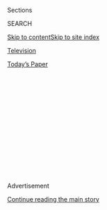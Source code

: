 <div id="app">

<div>

<div>

<div>

<div class="NYTAppHideMasthead css-1q2w90k e1suatyy0">

<div class="section css-ui9rw0 e1suatyy2">

<div class="css-eph4ug er09x8g0">

<div class="css-6n7j50">

</div>

<span class="css-1dv1kvn">Sections</span>

<div class="css-10488qs">

<span class="css-1dv1kvn">SEARCH</span>

</div>

[Skip to content](#site-content)[Skip to site
index](#site-index)

</div>

<div id="masthead-section-label" class="css-1wr3we4 eaxe0e00">

[Television](https://www.nytimes3xbfgragh.onion/section/arts/television)

</div>

<div class="css-10698na e1huz5gh0">

</div>

</div>

<div id="masthead-bar-one" class="section hasLinks css-15hmgas e1csuq9d3">

<div class="css-uqyvli e1csuq9d0">

</div>

<div class="css-1uqjmks e1csuq9d1">

</div>

<div class="css-9e9ivx">

[](https://myaccount.nytimes3xbfgragh.onion/auth/login?response_type=cookie&client_id=vi)

</div>

<div class="css-1bvtpon e1csuq9d2">

[Today’s
Paper](https://www.nytimes3xbfgragh.onion/section/todayspaper)

</div>

</div>

</div>

</div>

<div data-aria-hidden="false">

<div id="site-content" data-role="main">

<div>

<div class="css-1aor85t" style="opacity:0.000000001;z-index:-1;visibility:hidden">

<div class="css-1hqnpie">

<div class="css-epjblv">

<span class="css-17xtcya">[Television](/section/arts/television)</span><span class="css-x15j1o">|</span><span class="css-fwqvlz">‘Last
Chance U’ Travels to Oakland, Just Like the
Players</span>

</div>

<div class="css-k008qs">

<div class="css-1iwv8en">

<span class="css-18z7m18"></span>

<div>

</div>

</div>

<span class="css-1n6z4y">https://nyti.ms/30WBiWU</span>

<div class="css-1705lsu">

<div class="css-4xjgmj">

<div class="css-4skfbu" data-role="toolbar" data-aria-label="Social Media Share buttons, Save button, and Comments Panel with current comment count" data-testid="share-tools">

  - 
  - 
  - 
  - 
    
    <div class="css-6n7j50">
    
    </div>

  - 
  - 

</div>

</div>

</div>

</div>

</div>

</div>

<div id="NYT_TOP_BANNER_REGION" class="css-13pd83m">

</div>

<div id="top-wrapper" class="css-1sy8kpn">

<div id="top-slug" class="css-l9onyx">

Advertisement

</div>

[Continue reading the main
story](#after-top)

<div class="ad top-wrapper" style="text-align:center;height:100%;display:block;min-height:250px">

<div id="top" class="place-ad" data-position="top" data-size-key="top">

</div>

</div>

<div id="after-top">

</div>

</div>

<div>

<div id="sponsor-wrapper" class="css-1hyfx7x">

<div id="sponsor-slug" class="css-19vbshk">

Supported by

</div>

[Continue reading the main
story](#after-sponsor)

<div id="sponsor" class="ad sponsor-wrapper" style="text-align:center;height:100%;display:block">

</div>

<div id="after-sponsor">

</div>

</div>

<div class="css-186x18t">

</div>

<div class="css-9u9xp4 ehdk2mb0">

# ‘Last Chance U’ Travels to Oakland, Just Like the Players

</div>

For its final season about junior college football, the Netflix series
looks at a commuter college in a gentrifying city where many of the
players can’t afford to live.

<div class="css-79elbk" data-testid="photoviewer-wrapper">

<div class="css-z3e15g" data-testid="photoviewer-wrapper-hidden">

</div>

<div class="css-1a48zt4 ehw59r15" data-testid="photoviewer-children">

![<span class="css-16f3y1r e13ogyst0" data-aria-hidden="true">Dior
Walker-Scott, a central figure in Season 5 of “Last Chance U,” was the
star receiver of the Laney Eagles offense with his eye on the University
of Hawaii. But a string of quarterback injuries put his chances at
risk.</span><span class="css-cnj6d5 e1z0qqy90" itemprop="copyrightHolder"><span class="css-1ly73wi e1tej78p0">Credit...</span><span><span>Michelle
Mishina-Kunz for The New York
Times</span></span></span>](https://static01.graylady3jvrrxbe.onion/images/2020/08/02/arts/02last-chance1/02last-chance1-articleLarge-v2.jpg?quality=75&auto=webp&disable=upscale)

</div>

</div>

<div class="css-18e8msd">

<div class="css-vp77d3 epjyd6m0">

<div class="css-1baulvz">

By <span class="css-1baulvz last-byline" itemprop="name">Scott
Tobias</span>

</div>

</div>

  - 
    
    <div class="css-ld3wwf e16638kd2">
    
    July 28,
    2020
    
    </div>

  - 
    
    <div class="css-4xjgmj">
    
    <div class="css-d8bdto" data-role="toolbar" data-aria-label="Social Media Share buttons, Save button, and Comments Panel with current comment count" data-testid="share-tools">
    
      - 
      - 
      - 
      - 
        
        <div class="css-6n7j50">
        
        </div>
    
      - 
      - 
    
    </div>
    
    </div>

</div>

</div>

<div class="section meteredContent css-1r7ky0e" name="articleBody" itemprop="articleBody">

<div class="css-1fanzo5 StoryBodyCompanionColumn">

<div class="css-53u6y8">

It was supposed to be a breakout season for Dior Walker-Scott. As a
returning sophomore for the Laney College football team in Oakland,
which had won the California state championship the year before,
Walker-Scott was the centerpiece of the young Eagles offense — a tough,
compact, 5’8” wide receiver whose quickness and strength allowed him to
get him separation from much taller cornerbacks and safeties.

Now suddenly he was on the floor, seized by a sharp pain in his chest.

“I felt like I was dying, to be honest,” he said in a phone interview
last week. The team’s three quarterbacks had all been injured, and
Walker-Scott had been asked to step in and play quarterback for the
first time since high school — a move that risked costing him the
crucial game film he needed to secure a scholarship.

“It was the stress,” he added. “It was just me getting in my own head,
saying, ‘I’m not good enough.’”

The pain persisted throughout the day, reasserting itself later as
Walker-Scott tried to will his way through practice — a struggle
captured in the fifth season of “[Last Chance
U,](https://www.netflix.com/title/80091742)” a documentary series about
the smash-mouth abattoir of junior college football, which returned to
Netflix on Tuesday. (The show will shift to junior college basketball
next season.) But the cameras missed when he dragged himself to the
coach’s office that morning, in the grips of a full-on anxiety attack.

</div>

</div>

<div class="css-1fanzo5 StoryBodyCompanionColumn">

<div class="css-53u6y8">

Coach John Beam, a fixture in Oakland football for about 40 years,
remembered stopping a meeting to tend to his star receiver.

“He and I went off and did 30 minutes of breathing exercises,” Beam said
from his home in Oakland, where he’s managing a season delayed
indefinitely by the coronavirus. “We didn’t know if we’d have to call
911.”

Fans of “Last Chance U” will recognize certain recurring elements:
young, mostly Black athletes committed to a desperate bid to play at the
next level; a larger-than-life coach dashing up and down the sidelines,
peppering them with invective; the ups-and-downs of each game, rendered
with bone-crunching immediacy. And yet, the Laney College season is a
significant departure for the show, feeding off a coach who is given to
hugging his players and talking to them about the importance of being
vulnerable and “letting the pain out.”

</div>

</div>

<div class="css-79elbk" data-testid="photoviewer-wrapper">

<div class="css-z3e15g" data-testid="photoviewer-wrapper-hidden">

</div>

<div class="css-1a48zt4 ehw59r15" data-testid="photoviewer-children">

![<span class="css-16f3y1r e13ogyst0" data-aria-hidden="true">“I felt
great knowing my story would be out there and I could help somebody
else,” Walker-Scott said of his experience of being at the center of
Season
5. </span><span class="css-cnj6d5 e1z0qqy90" itemprop="copyrightHolder"><span class="css-1ly73wi e1tej78p0">Credit...</span><span>Michelle
Mishina-Kunz for The New York
Times</span></span>](https://static01.graylady3jvrrxbe.onion/images/2020/08/02/arts/02last-chance5/merlin_174858495_a036978f-a9c2-46e2-8fe0-2955e5b36dc0-articleLarge.jpg?quality=75&auto=webp&disable=upscale)

</div>

</div>

<div class="css-1fanzo5 StoryBodyCompanionColumn">

<div class="css-53u6y8">

In its move to Oakland, the new season also sharpens the show’s focus on
contemporary racial and socio-economic issues at a moment of intensified
demand for better and more honest stories about Black lives like
Walker-Scott’s. Laney athletes struggle to avoid career-ending injuries
in a violent game while juggling children, jobs and even hunger in a
rapidly gentrifying city where many can’t afford to live. Walker-Scott
himself is shown as homeless, crawling each night into the back seat of
his car to sleep.

</div>

</div>

<div class="css-1fanzo5 StoryBodyCompanionColumn">

<div class="css-53u6y8">

“My main focus was not to worry about now,” he said. “Just keep
grinding. Just keep doing what you’re doing because eventually it’s
going to get better.”

Junior college football is by nature a high-stakes proposition: Athletes
who can’t attend a four-year college after high school often pursue a
two-year associate degree with the goal of transferring junior year. Any
hopes of playing professionally — often seen as the only ticket out of
grim circumstances — hinge on locking down a scholarship from a Division
1 recruiter, or at least enough highlight footage to attempt a walk-on.

The challenges at Laney are particularly acute. Previous seasons of
“Last Chance” were set on rural campuses — East Mississippi Community
College in Scooba, Miss., and Independence Community College in
Independence, Kan. — where players faced similarly narrow prospects but
there was never a question of where they would sleep or get their next
meal.

At Laney, a commuter college, players are not on scholarship or eligible
for benefits like on-campus housing. Those difficulties are due in part
to rules specific to the California Community College Athletic
Association, noted the show’s creator, Greg Whiteley, which is cordoned
off from national governing bodies. That was a major reason for his
decision this time to pick a California school for Season
5.

</div>

</div>

<div class="css-79elbk" data-testid="photoviewer-wrapper">

<div class="css-z3e15g" data-testid="photoviewer-wrapper-hidden">

</div>

<div class="css-1a48zt4 ehw59r15" data-testid="photoviewer-children">

<div class="css-1xdhyk6 erfvjey0">

<span class="css-1ly73wi e1tej78p0">Image</span>

<div class="css-zjzyr8">

<div data-testid="lazyimage-container" style="height:257.77777777777777px">

</div>

</div>

</div>

<span class="css-16f3y1r e13ogyst0" data-aria-hidden="true">Nu’u
Taugavau quit his job as a Walmart greeter to try his chances at junior
college football. He saw the sport as a possible ticket out of tough
circumstances for him, his wife and two young
children. </span><span class="css-cnj6d5 e1z0qqy90" itemprop="copyrightHolder"><span class="css-1ly73wi e1tej78p0">Credit...</span><span>Netflix</span></span>

</div>

</div>

<div class="css-1fanzo5 StoryBodyCompanionColumn">

<div class="css-53u6y8">

“A lot of times these kids are piling up in a single-bedroom apartment
or a studio apartment,” Whiteley said of California junior college
athletes. “In some cases, as we documented this year, there’s even more
extreme living circumstances.”

</div>

</div>

<div class="css-1fanzo5 StoryBodyCompanionColumn">

<div class="css-53u6y8">

For the six-foot-two, 300-pound offensive lineman Nu’u Taugavau, who
quit his job as a Walmart greeter to try his chances at Laney, going to
school means applying for food stamps to help feed his two young
children. For Laney’s star cornerback, Rejzohn Wright, it means driving
hours every day to and from the suburbs while managing the trauma of a
violent family tragedy.

Coach Beam bristled at some of the strict rules enforced by the
association, which until last year prohibited its sports programs from
providing special food assistance to athletes.

“When a kid was hungry, I couldn’t go out and get him a Cup O’ Noodles —
that was considered an impermissible benefit because I’m giving it to an
athlete and not everybody,” Beam said. “When Dior is sleeping in his
car, I legally cannot help him.”

Still, the larger challenge for Beam, as it was for the coaches in
previous seasons, has been to navigate what Whiteley called “two
competing objectives” of the job: “One is to win and have a successful
program, and the other is to do what’s best for the young men that
they’re
coaching.”

</div>

</div>

<div class="css-79elbk" data-testid="photoviewer-wrapper">

<div class="css-z3e15g" data-testid="photoviewer-wrapper-hidden">

</div>

<div class="css-1a48zt4 ehw59r15" data-testid="photoviewer-children">

<div class="css-1xdhyk6 erfvjey0">

<span class="css-1ly73wi e1tej78p0">Image</span>

<div class="css-zjzyr8">

<div data-testid="lazyimage-container" style="height:257.77777777777777px">

</div>

</div>

</div>

<span class="css-16f3y1r e13ogyst0" data-aria-hidden="true">“My main
focus was not to worry about now,” said Walker-Scott, who had to sleep
each night in his car. “Just keep grinding. Just keep doing what you’re
doing because eventually it’s going to get
better.”</span><span class="css-cnj6d5 e1z0qqy90" itemprop="copyrightHolder"><span class="css-1ly73wi e1tej78p0">Credit...</span><span>Netflix</span></span>

</div>

</div>

<div class="css-1fanzo5 StoryBodyCompanionColumn">

<div class="css-53u6y8">

Those goals are ostensibly aligned because the players get recruitment
benefits from succeeding on the field and in the classroom. But the
players, many of them teenagers from hardscrabble backgrounds, are often
more sensitive than their sturdy frames suggest.

</div>

</div>

<div class="css-1fanzo5 StoryBodyCompanionColumn">

<div class="css-53u6y8">

“To many young men, especially young men of color, showing your
vulnerability is a sign of weakness,” said Beam. “And we’re trying to
say: ‘No. It’s not. In fact, it’s a sign of strength. Asking for help is
a strength move, a power move.’”

Beam acknowledged that there is only so much a coach can do. He
sometimes turns athletes like Walker-Scott over to his wife, Cindi
Rivera-Beam, a therapist who
[specializes](https://cindiriveratherapy.com) in services for people of
color, or to a social worker, Carlisa Harris, who was brought into the
program last year.

“In a masculine game like football, it’s OK to be vulnerable,” Beam
said. “It’s OK to hug. It’s OK to cry. At the same time, I’m a
competitive guy. But you always have to remember that there’s a
fragility there that we have to be careful of.”

Beam’s long history working with underprivileged young men makes a
difference. The ESPN sportswriter Tim Keown, who appears throughout the
season, has known Beam for nearly 30 years, going back to when Beam was
head coach at Skyline High School in Oakland.

“He just got it with the kids,” Keown said by phone. “He understood
where they were coming from, what they were, what obstacles were in
their way, what they had to overcome just to get to school.”

</div>

</div>

<div class="css-1fanzo5 StoryBodyCompanionColumn">

<div class="css-53u6y8">

Keown added: “Some of them had to make three bus transfers just to get
to school every day. And he never lost sight of
that.”

</div>

</div>

<div class="css-79elbk" data-testid="photoviewer-wrapper">

<div class="css-z3e15g" data-testid="photoviewer-wrapper-hidden">

</div>

<div class="css-1a48zt4 ehw59r15" data-testid="photoviewer-children">

<div class="css-1xdhyk6 erfvjey0">

<span class="css-1ly73wi e1tej78p0">Image</span>

<div class="css-zjzyr8">

<div data-testid="lazyimage-container" style="height:515.5555555555555px">

</div>

</div>

</div>

<span class="css-16f3y1r e13ogyst0" data-aria-hidden="true">Coach John
Beam takes a tough-love approach that includes plenty of yelling but
also a lot of hugs. “In a masculine game like football, it’s OK to be
vulnerable,” he
said.</span><span class="css-cnj6d5 e1z0qqy90" itemprop="copyrightHolder"><span class="css-1ly73wi e1tej78p0">Credit...</span><span>Andres
Gonzalez for The New York Times</span></span>

</div>

</div>

<div class="css-1fanzo5 StoryBodyCompanionColumn">

<div class="css-53u6y8">

The long-shot N.F.L. dreams of disadvantaged teenagers have always been
the dramatic lifeblood of “Last Chance U”: The show portrays junior
college football as a kind of purgatory, where athletes labor under
tempestuous coaches who want to deliver them to Division I programs but
also need to win games.

But a lot has changed since last season. The global outcry following the
killing of George Floyd has intensified calls to re-examine insidious
racial dynamics — and with that, changed the context in which such
player-coach relationships might be understood.

Earlier seasons already underscored the inherent tensions. Coach Buddy
Stephens of East Mississippi, a booming field-general type who was once
suspended for getting into a fistfight with a referee, had to walk back
an ugly moment when he upbraided a locker room of mostly Black players
for acting like “thugs.” Coach Jason Brown of Independence, who is also
white, believed that his past as a tough guy from Compton, Calif.,
helped him recruit star Black prospects, but it didn’t insulate him from
developing dysfunctional relationships with his players.

Beam, who does no shortage of yelling but also puts his players through
mindfulness workshops, talked about the need for coaches like him to
recognize the injustices and systemic racism players face — to “help
absorb some of that pain.” But he acknowledged that players of color
ultimately carry the burden, which he can only try to understand.

“That’s a weight on their shoulders daily,” he said. “And yet they still
put a smile on their face and they show up ready to go.”

</div>

</div>

<div class="css-1fanzo5 StoryBodyCompanionColumn">

<div class="css-53u6y8">

In making “Last Chance U,” Whiteley, who is white and also created the
Netflix series “Cheer” about a competitive college cheer squad in Texas,
said he has tried to be mindful of his own responsibilities in conveying
these players’ stories. (“I consider it a genuine honor that so many
compelling young people of varying backgrounds have opened up their
lives and trusted me with their stories,” he wrote in an email.)

For his part, Walker-Scott seems determined to write his own. Nights, he
is shown working at the fast-food chain Wingstop, where he logs 10 to 20
hours a week during the season. He fends off relatives who pressure him
to reconcile with a father who he says beat him with a belt and
sabotaged his senior year of high school football. (“You need to
understand that I was in the Navy,” his father, Jarvis Walker, responds
in the series during a separate interview. “So in my house, it’s a tight
ship.”)

</div>

</div>

<div class="css-79elbk" data-testid="photoviewer-wrapper">

<div class="css-z3e15g" data-testid="photoviewer-wrapper-hidden">

</div>

<div class="css-1a48zt4 ehw59r15" data-testid="photoviewer-children">

<div class="css-1xdhyk6 erfvjey0">

<span class="css-1ly73wi e1tej78p0">Image</span>

<div class="css-zjzyr8">

<div data-testid="lazyimage-container" style="height:257.77777777777777px">

</div>

</div>

</div>

<span class="css-16f3y1r e13ogyst0" data-aria-hidden="true">Season 5
follows the Laney Eagles through the 2019 season, when the pressure is
high to defend its state championship from the year
before.</span><span class="css-cnj6d5 e1z0qqy90" itemprop="copyrightHolder"><span class="css-1ly73wi e1tej78p0">Credit...</span><span>Netflix</span></span>

</div>

</div>

<div class="css-1fanzo5 StoryBodyCompanionColumn">

<div class="css-53u6y8">

Sharing those experiences on camera “was an overwhelming experience at
first,” Walker-Scott said, and he was scared to open up. But Whiteley
talked him into occupying a central role, which he came to find
empowering.

“He said, ‘Look, your story is tremendous — I know you’re going to be
scared to talk about it at first, but you’re really what JuCo football
is about,’” Walker-Scott said. “Later on in the season, I felt more
comfortable. I felt great knowing my story would be out there and I
could help somebody else.”

Throughout the 2019 season, Walker-Scott has an eye on playing at the
University of Hawaii, where Beam recently placed another wide receiver.
The coronavirus has since added more uncertainty to an already cloudy
future, but Beam was persuaded by Walker-Scott’s grit.

“You’ve got to root for him,” Beam said. “He’s going to be successful in
life. I’m not sure how or what he’s going to do, but he will because he
has the resolve to get through this.”

</div>

</div>

</div>

<div>

</div>

<div>

</div>

<div>

</div>

<div>

<div id="bottom-wrapper" class="css-1ede5it">

<div id="bottom-slug" class="css-l9onyx">

Advertisement

</div>

[Continue reading the main
story](#after-bottom)

<div id="bottom" class="ad bottom-wrapper" style="text-align:center;height:100%;display:block;min-height:90px">

</div>

<div id="after-bottom">

</div>

</div>

</div>

</div>

</div>

## Site Index

<div>

</div>

## Site Information Navigation

  - [© <span>2020</span> <span>The New York Times
    Company</span>](https://help.nytimes3xbfgragh.onion/hc/en-us/articles/115014792127-Copyright-notice)

<!-- end list -->

  - [NYTCo](https://www.nytco.com/)
  - [Contact
    Us](https://help.nytimes3xbfgragh.onion/hc/en-us/articles/115015385887-Contact-Us)
  - [Work with us](https://www.nytco.com/careers/)
  - [Advertise](https://nytmediakit.com/)
  - [T Brand Studio](http://www.tbrandstudio.com/)
  - [Your Ad
    Choices](https://www.nytimes3xbfgragh.onion/privacy/cookie-policy#how-do-i-manage-trackers)
  - [Privacy](https://www.nytimes3xbfgragh.onion/privacy)
  - [Terms of
    Service](https://help.nytimes3xbfgragh.onion/hc/en-us/articles/115014893428-Terms-of-service)
  - [Terms of
    Sale](https://help.nytimes3xbfgragh.onion/hc/en-us/articles/115014893968-Terms-of-sale)
  - [Site
    Map](https://spiderbites.nytimes3xbfgragh.onion)
  - [Help](https://help.nytimes3xbfgragh.onion/hc/en-us)
  - [Subscriptions](https://www.nytimes3xbfgragh.onion/subscription?campaignId=37WXW)

</div>

</div>

</div>

</div>
